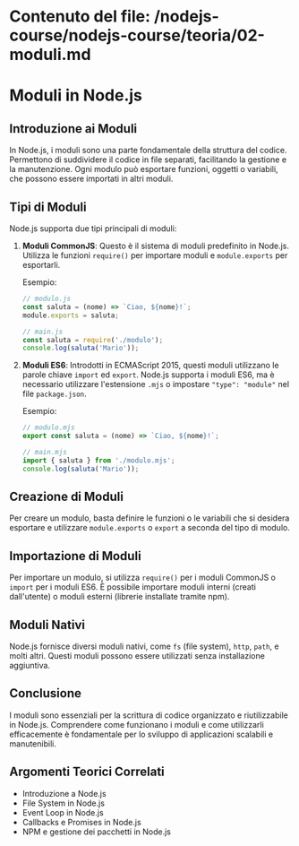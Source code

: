 # Contenuto del file: /nodejs-course/nodejs-course/teoria/02-moduli.md

# Moduli in Node.js

## Introduzione ai Moduli
In Node.js, i moduli sono una parte fondamentale della struttura del codice. Permettono di suddividere il codice in file separati, facilitando la gestione e la manutenzione. Ogni modulo può esportare funzioni, oggetti o variabili, che possono essere importati in altri moduli.

## Tipi di Moduli
Node.js supporta due tipi principali di moduli:

1. **Moduli CommonJS**: Questo è il sistema di moduli predefinito in Node.js. Utilizza le funzioni `require()` per importare moduli e `module.exports` per esportarli.
   
   Esempio:
   ```javascript
   // modulo.js
   const saluta = (nome) => `Ciao, ${nome}!`;
   module.exports = saluta;

   // main.js
   const saluta = require('./modulo');
   console.log(saluta('Mario'));
   ```

2. **Moduli ES6**: Introdotti in ECMAScript 2015, questi moduli utilizzano le parole chiave `import` ed `export`. Node.js supporta i moduli ES6, ma è necessario utilizzare l'estensione `.mjs` o impostare `"type": "module"` nel file `package.json`.

   Esempio:
   ```javascript
   // modulo.mjs
   export const saluta = (nome) => `Ciao, ${nome}!`;

   // main.mjs
   import { saluta } from './modulo.mjs';
   console.log(saluta('Mario'));
   ```

## Creazione di Moduli
Per creare un modulo, basta definire le funzioni o le variabili che si desidera esportare e utilizzare `module.exports` o `export` a seconda del tipo di modulo.

## Importazione di Moduli
Per importare un modulo, si utilizza `require()` per i moduli CommonJS o `import` per i moduli ES6. È possibile importare moduli interni (creati dall'utente) o moduli esterni (librerie installate tramite npm).

## Moduli Nativi
Node.js fornisce diversi moduli nativi, come `fs` (file system), `http`, `path`, e molti altri. Questi moduli possono essere utilizzati senza installazione aggiuntiva.

## Conclusione
I moduli sono essenziali per la scrittura di codice organizzato e riutilizzabile in Node.js. Comprendere come funzionano i moduli e come utilizzarli efficacemente è fondamentale per lo sviluppo di applicazioni scalabili e manutenibili.

## Argomenti Teorici Correlati
- Introduzione a Node.js
- File System in Node.js
- Event Loop in Node.js
- Callbacks e Promises in Node.js
- NPM e gestione dei pacchetti in Node.js